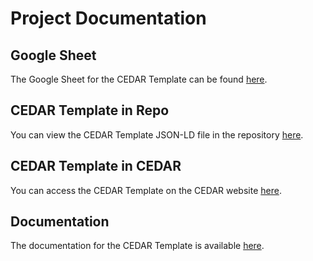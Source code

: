 # Project Documentation

## Google Sheet
The Google Sheet for the CEDAR Template can be found [here](<GOOGLE_SHEET_URL>).

## CEDAR Template in Repo
You can view the CEDAR Template JSON-LD file in the repository [here](<CEDAR_TEMPLATE_REPO_URL>).

## CEDAR Template in CEDAR
You can access the CEDAR Template on the CEDAR website [here](<CEDAR_TEMPLATE_CEDAR_URL>).

## Documentation
The documentation for the CEDAR Template is available [here](<DOCUMENTATION_URL>).

